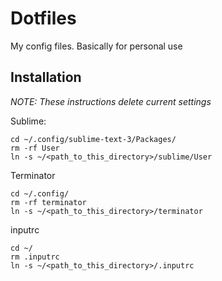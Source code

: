 Dotfiles
=====

My config files. Basically for personal use

Installation
----

*NOTE: These instructions delete current settings*


Sublime:

    cd ~/.config/sublime-text-3/Packages/
    rm -rf User
    ln -s ~/<path_to_this_directory>/sublime/User


Terminator

    cd ~/.config/
    rm -rf terminator
    ln -s ~/<path_to_this_directory>/terminator

inputrc

    cd ~/
    rm .inputrc
    ln -s ~/<path_to_this_directory>/.inputrc

